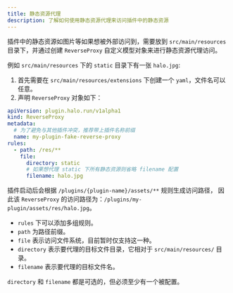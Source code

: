 ```yaml
---
title: 静态资源代理
description: 了解如何使用静态资源代理来访问插件中的静态资源
---
```


插件中的静态资源如图片等如果想被外部访问到，需要放到 `src/main/resources` 目录下，并通过创建 `ReverseProxy` 自定义模型对象来进行静态资源代理访问。

例如 `src/main/resources` 下的 `static` 目录下有一张 `halo.jpg`:

1. 首先需要在 `src/main/resources/extensions` 下创建一个 `yaml`，文件名可以任意。
2. 声明 `ReverseProxy` 对象如下：

  ```yaml
  apiVersion: plugin.halo.run/v1alpha1
  kind: ReverseProxy
  metadata:
    # 为了避免与其他插件冲突，推荐带上插件名称前缀
    name: my-plugin-fake-reverse-proxy
  rules:
    - path: /res/**
      file:
        directory: static
        # 如果想代理 static 下所有静态资源则省略 filename 配置
        filename: halo.jpg
  ```

插件启动后会根据 `/plugins/{plugin-name}/assets/**` 规则生成访问路径，
因此该 `ReverseProxy` 的访问路径为：`/plugins/my-plugin/assets/res/halo.jpg`。

- `rules` 下可以添加多组规则。
- `path` 为路径前缀。
- `file` 表示访问文件系统，目前暂时仅支持这一种。
- `directory` 表示要代理的目标文件目录，它相对于 `src/main/resources/` 目录。
- `filename` 表示要代理的目标文件名。

`directory` 和 `filename` 都是可选的，但必须至少有一个被配置。
